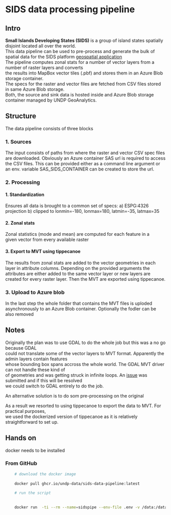 # SIDS data processing pipeline

## Intro
**Small Islands Developing States (SIDS)** is a group of island states spatially disjoint located all over the world.  
This data pipeline can be used to pre-process and generate the bulk of spatial data for the SIDS platform [geospatial application](https://sids-dashboard.github.io/SIDSDataPlatform/main.html)  
The pipeline computes zonal stats for a number of vector layers from a number of raster layers and converts  
the results into MapBox vector tiles (.pbf) and stores them in an Azure Blob storage container.  
The specs for the raster and vector files are fetched from CSV files stored in same Azure Blob storage.  
Both, the source and sink data is hosted inside and Azure Blob storage container managed by UNDP GeoAnalytics.

## Structure

The data pipeline consists of three blocks

### 1. Sources

The input consists of paths from where the raster and vector CSV spec files are downloaded.
Obviously an Azure container SAS url is required to access the CSV files. This can be provided
either as a command line argument or an env. variable SAS_SIDS_CONTAINER can be created to store the url.

### 2. Processing


####        1. Standardization

Ensures all data is brought to a common set of specs:
    a) ESPG:4326 projection
    b) clipped to lonmin=-180, lonmax=180, latmin=-35, latmax=35

####        2. Zonal stats

Zonal statistics (mode and mean) are computed for each feature in a  
given vector from every available raster

####        3. Export to MVT using tippecanoe

The results from zonal stats are added to the vector geometries in each  
layer in attribute columns. Depending on the provided arguments the  
attributes are either added to the same vector layer or new layers are  
created for every raster layer. Then the MVT are exported using tippecanoe.


### 3. Upload to Azure blob
 In the last step the whole folder that contains the MVT files is uploded  
 asynchronously to an Azure Blob container. Optionally the fodler can be also removed



## Notes

Originally the plan was to use GDAL to do the whole job but this was a no go because GDAL  
could not translate  some of the vector layers to MVT format. Apparently the admin layers contain features  
whose bounding box spans accross the whole world. The GDAL MVT driver can not handle these kind of  
of geometries and was getting struck in infinite loops. An [issue](https://github.com/OSGeo/gdal/issues/5109)
was submitted and if this will be resolved  
we could switch to GDAL entirely to do the job.

An alternative solution is to do som pre-processing on the original

As a result we resorted to using tippecanoe to export the data to MVT. For practical purposes,  
we used the dockerized version of tippecanoe as it is relatively straightforward to set up.




## Hands on
docker needs to be installed

### From GitHub

```bash
    # download the docker image
    
    docker pull ghcr.io/undp-data/sids-data-pipeline:latest
    
    # run the script
    
    
    docker run  -ti --rm --name=sidspipe --env-file .env -v /data:/data sids-data-pipeline:latest -rb=config/attribute_list_updated.csv -vb=config/vector_list.csv -ov /data/sids/tmp/test1 -ub=vtiles1 -ag=True -ap=/data/sids/tmp/test

    
```



